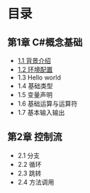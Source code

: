 # 目录

## 第1章 C#概念基础

* [1.1 背景介绍](chapter1/chapter1-1.md)
* [1.2 环境配置](chapter1/chapter1-2.md)
* 1.3 Hello world
* 1.4 基础类型
* 1.5 变量声明
* 1.6 基础运算与运算符
* 1.7 基本输入输出

## 第2章 控制流

* 2.1 分支
* 2.2 循环
* 2.3 跳转
* 2.4 方法调用
